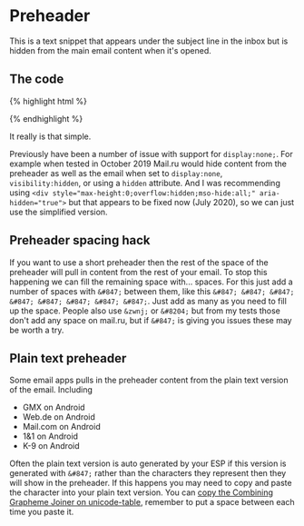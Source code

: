 # Preheader

This is a text snippet that appears under the subject line in the inbox but is hidden from the main email content when it's opened.

## The code
{% highlight html %}
<div style="display:none">
  Preheader text...
</div>
{% endhighlight %}

It really is that simple.

Previously have been a number of issue with support for `display:none;`. For example when tested in October 2019 Mail.ru would hide content from the preheader as well as the email when set to `display:none`, `visibility:hidden`, or using a `hidden` attribute.  And I was recommending using `<div style="max-height:0;overflow:hidden;mso-hide:all;" aria-hidden="true">` but that appears to be fixed now (July 2020), so we can just use the simplified version.

## Preheader spacing hack
If you want to use a short preheader then the rest of the space of the preheader will pull in content from the rest of your email.  To stop this happening we can fill the remaining space with... spaces.  For this just add a number of spaces with `&#847;` between them, like this `&#847; &#847; &#847; &#847; &#847; &#847; &#847; &#847;`.  Just add as many as you need to fill up the space.  People also use `&zwnj;` or `&#8204;` but from my tests those don't add any space on mail.ru, but if `&#847;` is giving you issues these may be worth a try.

## Plain text preheader
Some email apps pulls in the preheader content from the plain text version of the email. Including
* GMX on Android
* Web.de on Android
* Mail.com on Android
* 1&1  on Android
* K-9 on Android

Often the plain text version is auto generated by your ESP if this version is generated with `&#847;` rather than the characters they represent then they will show in the preheader.  If this happens you may need to copy and paste the character into your plain text version. You can [copy the Combining Grapheme Joiner on unicode-table](https://unicode-table.com/en/034F/), remember to put a space between each time you paste it.
